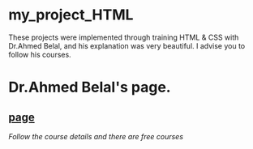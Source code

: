 # my_project_HTML
These projects were implemented through training HTML & CSS with Dr.Ahmed Belal, and his explanation was very beautiful. I advise you to follow his courses.
# Dr.Ahmed Belal's page.
## [page](https://www.facebook.com/AhmedBelalOfficial1) 
*Follow the course details and there are free courses*
